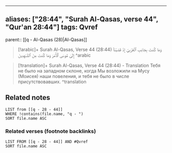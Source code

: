 
---
aliases: ["28:44", "Surah Al-Qasas, verse 44", "Qur'an 28:44"]
tags: Qvref
---

parent:: [[q - Al-Qasas (28)|Al-Qasas]]

> [!arabic]+ Surah Al-Qasas, Verse 44 (28:44)
> <span class="quran-arabic">وَمَا كُنتَ بِجَانِبِ ٱلْغَرْبِىِّ إِذْ قَضَيْنَآ إِلَىٰ مُوسَى ٱلْأَمْرَ وَمَا كُنتَ مِنَ ٱلشَّـٰهِدِينَ</span>
^arabic

> [!translation]+ Surah Al-Qasas, Verse 44 (28:44) - Translation
> Тебя не было на западном склоне, когда Мы возложили на Мусу (Моисея) наши повеления, и тебя не было в числе присутствовавших.
^translation



## Related notes
```dataview
LIST from [[q - 28 - 44]]
WHERE !contains(file.name, "q - ")
SORT file.name ASC
```

### Related verses (footnote backlinks)
```dataview
LIST FROM [[q - 28 - 44]] AND #Qvref
SORT file.name ASC
```

